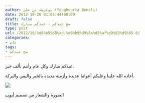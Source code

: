 ```yaml
---
author: يوغرطة بن علي (Youghourta Benali)
date: 2012-10-26 01:03:44+00:00
draft: false
title: صح عيدكم - عيدكم مبارك
type: post
url: /2012/10/%d8%b5%d8%ad-%d8%b9%d9%8a%d8%af%d9%83%d9%85-6/
categories:
- عام
tags:
- صح عيدكم
---
```


عيدكم مبارك وكل عام وأنتم بألف خير.

أعاده الله علينا وعليكم أعواما عديدة وأزمنة مديدة بالخير واليمن والبركة.

![](http://www.it-scoop.com/wp-content/uploads/2010/11/saha-3idkoum.png)






الصورة والشعار من تصميم [أيوب](https://www.facebook.com/ayoub.visiongfx)
